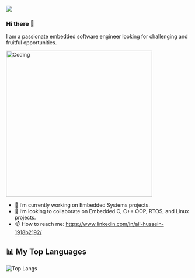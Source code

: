 ![](https://komarev.com/ghpvc/?username=AliiHussein&style=plastic&color=D83B7D)

### Hi there 👋
I am a passionate embedded software engineer looking for challenging and fruitful opportunities.

<img alt="Coding" width="400" src="https://camo.githubusercontent.com/a4c584bce1c41271485d28f92aaf9f581b3c88b68ca723b6edfd58b4ba988c2b/68747470733a2f2f63646e2e6472696262626c652e636f6d2f75736572732f313138373833362f73637265656e73686f74732f363533393432392f70726f6772616d65722e676966">


- 🌱 I’m currently working on Embedded Systems projects.
- 👯 I’m looking to collaborate on Embedded C, C++ OOP, RTOS, and Linux projects.
- 📫 How to reach me: https://www.linkedin.com/in/ali-hussein-1918b2192/

## 📊 My Top Languages
![Top Langs](https://github-readme-stats.vercel.app/api/top-langs/?username=AliiHussein&layout=compact&theme=radical)


<!--


**AliiHussein/AliiHussein** is a ✨ _special_ ✨ repository because its `README.md` (this file) appears on your GitHub profile.
-->
